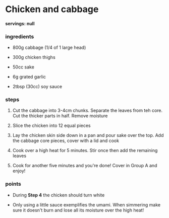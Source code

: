 # Chicken and cabbage
#### servings: null
### ingredients
- 800g cabbage (1/4 of 1 large head)
- 300g chicken thighs
- 50cc sake

- 6g grated garlic
- 2tbsp (30cc) soy sauce


### steps
1. Cut the cabbage into 3-4cm chunks. Separate the leaves from teh core. Cut the thicker parts in half. Remove moisture

2. Slice the chicken into 12 equal pieces

3. Lay the chicken skin side down in a pan and pour sake over the top. Add the cabbage core pieces, cover with a lid and cook

4. Cook over a high heat for 5 minutes. Stir once then add the remaining leaves

5. Cook for another five minutes and you're done! Cover in Group A and enjoy!

### points
- During **Step 4** the chicken should turn white

- Only using a little sauce exemplifies the umami. When simmering make sure it doesn't burn and lose all its moisture over the high heat!